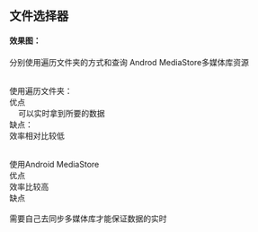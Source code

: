 
## 文件选择器

#### 效果图：

分别使用遍历文件夹的方式和查询 Androd MediaStore多媒体库资源</br></br>

使用遍历文件夹：</br>
优点</br>
      可以实时拿到所要的数据</br>
缺点：</br>
      效率相对比较低</br></br>
 
使用Android MediaStore<br>
优点</br>
      效率比较高</br>
缺点</br>   
      需要自己去同步多媒体库才能保证数据的实时


 
